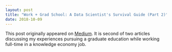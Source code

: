 ```yaml
---
layout: post
title: "Work + Grad School: A Data Scientist's Survival Guide (Part 2)"
date: 2018-10-09
---
```

This post originally appeared on [Medium](https://medium.com/@panderson555/work-grad-school-a-data-scientists-survival-guide-part-2-1efa7d79ca20).  It is second of two articles discussing my experiences pursuing a graduate education while working full-time in a knowledge economy job.  


